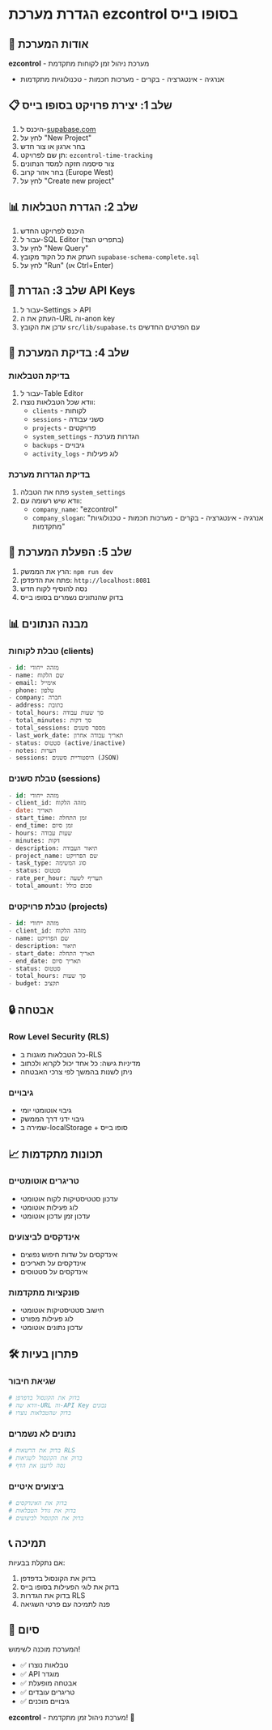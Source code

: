 # הגדרת מערכת ezcontrol בסופו בייס

## 🏢 אודות המערכת

**ezcontrol** - מערכת ניהול זמן לקוחות מתקדמת
- אנרגיה - אינטגרציה - בקרים - מערכות חכמות - טכנולוגיות מתקדמות

## 📋 שלב 1: יצירת פרויקט בסופו בייס

1. היכנס ל-[supabase.com](https://supabase.com)
2. לחץ על "New Project"
3. בחר ארגון או צור חדש
4. תן שם לפרויקט: `ezcontrol-time-tracking`
5. צור סיסמה חזקה למסד הנתונים
6. בחר אזור קרוב (Europe West)
7. לחץ על "Create new project"

## 📊 שלב 2: הגדרת הטבלאות

1. היכנס לפרויקט החדש
2. עבור ל-SQL Editor (בתפריט הצד)
3. לחץ על "New Query"
4. העתק את כל הקוד מקובץ `supabase-schema-complete.sql`
5. לחץ על "Run" (או Ctrl+Enter)

## 🔧 שלב 3: הגדרת API Keys

1. עבור ל-Settings > API
2. העתק את ה-URL וה-anon key
3. עדכן את הקובץ `src/lib/supabase.ts` עם הפרטים החדשים

## 📱 שלב 4: בדיקת המערכת

### בדיקת הטבלאות
1. עבור ל-Table Editor
2. וודא שכל הטבלאות נוצרו:
   - `clients` - לקוחות
   - `sessions` - סשני עבודה
   - `projects` - פרויקטים
   - `system_settings` - הגדרות מערכת
   - `backups` - גיבויים
   - `activity_logs` - לוג פעילות

### בדיקת הגדרות מערכת
1. פתח את הטבלה `system_settings`
2. וודא שיש רשומה עם:
   - `company_name`: "ezcontrol"
   - `company_slogan`: "אנרגיה - אינטגרציה - בקרים - מערכות חכמות - טכנולוגיות מתקדמות"

## 🚀 שלב 5: הפעלת המערכת

1. הרץ את הממשק: `npm run dev`
2. פתח את הדפדפן: `http://localhost:8081`
3. נסה להוסיף לקוח חדש
4. בדוק שהנתונים נשמרים בסופו בייס

## 📊 מבנה הנתונים

### טבלת לקוחות (clients)
```sql
- id: מזהה ייחודי
- name: שם הלקוח
- email: אימייל
- phone: טלפון
- company: חברה
- address: כתובת
- total_hours: סך שעות עבודה
- total_minutes: סך דקות
- total_sessions: מספר סשנים
- last_work_date: תאריך עבודה אחרון
- status: סטטוס (active/inactive)
- notes: הערות
- sessions: היסטוריית סשנים (JSON)
```

### טבלת סשנים (sessions)
```sql
- id: מזהה ייחודי
- client_id: מזהה הלקוח
- date: תאריך
- start_time: זמן התחלה
- end_time: זמן סיום
- hours: שעות עבודה
- minutes: דקות
- description: תיאור העבודה
- project_name: שם הפרויקט
- task_type: סוג המשימה
- status: סטטוס
- rate_per_hour: תעריף לשעה
- total_amount: סכום כולל
```

### טבלת פרויקטים (projects)
```sql
- id: מזהה ייחודי
- client_id: מזהה הלקוח
- name: שם הפרויקט
- description: תיאור
- start_date: תאריך התחלה
- end_date: תאריך סיום
- status: סטטוס
- total_hours: סך שעות
- budget: תקציב
```

## 🔒 אבטחה

### Row Level Security (RLS)
- כל הטבלאות מוגנות ב-RLS
- מדיניות גישה: כל אחד יכול לקרוא ולכתוב
- ניתן לשנות בהמשך לפי צרכי האבטחה

### גיבויים
- גיבוי אוטומטי יומי
- גיבוי ידני דרך הממשק
- שמירה ב-localStorage + סופו בייס

## 📈 תכונות מתקדמות

### טריגרים אוטומטיים
- עדכון סטטיסטיקות לקוח אוטומטי
- לוג פעילות אוטומטי
- עדכון זמן עדכון אוטומטי

### אינדקסים לביצועים
- אינדקסים על שדות חיפוש נפוצים
- אינדקסים על תאריכים
- אינדקסים על סטטוסים

### פונקציות מתקדמות
- חישוב סטטיסטיקות אוטומטי
- לוג פעילות מפורט
- עדכון נתונים אוטומטי

## 🛠️ פתרון בעיות

### שגיאת חיבור
```bash
# בדוק את הקונסול בדפדפן
# וודא שה-URL וה-API Key נכונים
# בדוק שהטבלאות נוצרו
```

### נתונים לא נשמרים
```bash
# בדוק את הרשאות RLS
# בדוק את הקונסול לשגיאות
# נסה לרענן את הדף
```

### ביצועים איטיים
```bash
# בדוק את האינדקסים
# בדוק את גודל הטבלאות
# בדוק את הקונסול לביצועים
```

## 📞 תמיכה

אם נתקלת בבעיות:
1. בדוק את הקונסול בדפדפן
2. בדוק את לוגי הפעילות בסופו בייס
3. בדוק את הגדרות RLS
4. פנה לתמיכה עם פרטי השגיאה

## 🎉 סיום

המערכת מוכנה לשימוש! 
- ✅ טבלאות נוצרו
- ✅ API מוגדר
- ✅ אבטחה מופעלת
- ✅ טריגרים עובדים
- ✅ גיבויים מוכנים

**ezcontrol** - מערכת ניהול זמן מתקדמת! 🚀 